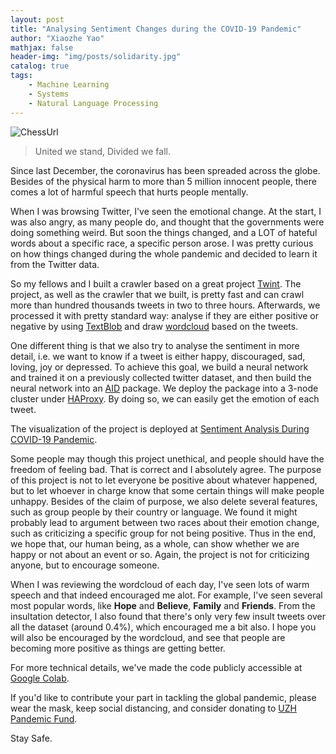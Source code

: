 ```yaml
---
layout: post
title: "Analysing Sentiment Changes during the COVID-19 Pandemic"
author: "Xiaozhe Yao"
mathjax: false
header-img: "img/posts/solidarity.jpg"
catalog: true
tags:
    - Machine Learning
    - Systems
    - Natural Language Processing
---
```


![ChessUrl](https://raw.githubusercontent.com/xzyaoi/covid-sentiment/master/ezgif.com-gif-maker.gif "full-visualizer")

> United we stand, Divided we fall.

Since last December, the coronavirus has been spreaded across the globe. Besides of the physical harm to more than 5 million innocent people, there comes a lot of harmful speech that hurts people mentally. 

When I was browsing Twitter, I've seen the emotional change. At the start, I was also angry, as many people do, and thought that the governments were doing something weird. But soon the things changed, and a LOT of hateful words about a specific race, a specific person arose. I was pretty curious on how things changed during the whole pandemic and decided to learn it from the Twitter data. 

So my fellows and I built a crawler based on a great project [Twint](https://github.com/twintproject/twint). The project, as well as the crawler that we built, is pretty fast and can crawl more than hundred thousands tweets in two to three hours. Afterwards, we processed it with pretty standard way: analyse if they are either positive or negative by using [TextBlob](https://textblob.readthedocs.io/en/dev/) and draw [wordcloud](https://github.com/amueller/word_cloud) based on the tweets.

One different thing is that we also try to analyse the sentiment in more detail, i.e. we want to know if a tweet is either happy, discouraged, sad, loving, joy or depressed. To achieve this goal, we build a neural network and trained it on a previously collected twitter dataset, and then build the neural network into an [AID](https://aid.autoai.org) package. We deploy the package into a 3-node cluster under [HAProxy](http://www.haproxy.org/). By doing so, we can easily get the emotion of each tweet.

The visualization of the project is deployed at [Sentiment Analysis During COVID-19 Pandemic](https://covid19.yaonotes.org/).

Some people may though this project unethical, and people should have the freedom of feeling bad. That is correct and I absolutely agree. The purpose of this project is not to let everyone be positive about whatever happened, but to let whoever in charge know that some certain things will make people unhappy. Besides of the claim of purpose, we also delete several features, such as group people by their country or language. We found it might probably lead to argument between two races about their emotion change, such as criticizing a specific group for not being positive. Thus in the end, we hope that, our human being, as a whole, can show whether we are happy or not about an event or so. Again, the project is not for criticizing anyone, but to encourage someone.

When I was reviewing the wordcloud of each day, I've seen lots of warm speech and that indeed encouraged me alot. For example, I've seen several most popular words, like **Hope** and **Believe**, **Family** and **Friends**. From the insultation detector, I also found that there's only very few insult tweets over all the dataset (around 0.4%), which encouraged me a bit also. I hope you will also be encouraged by the wordcloud, and see that people are becoming more positive as things are getting better.

For more technical details, we've made the code publicly accessible at [Google Colab](https://colab.research.google.com/drive/1LDNP4K264jQVh3YTEFF5dPzqpuU83kkb?usp=sharing).

If you'd like to contribute your part in tackling the global pandemic, please wear the mask, keep social distancing, and consider donating to [UZH Pandemic Fund](https://www.uzhfoundation.ch/de/pandemiefonds).

Stay Safe.